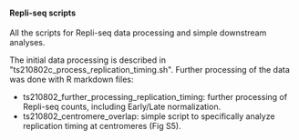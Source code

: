 #### Repli-seq scripts

All the scripts for Repli-seq data processing and simple downstream analyses.

The initial data processing is described in "ts210802c_process_replication_timing.sh". Further processing of the data was done with R markdown files:

  * ts210802_further_processing_replication_timing: further processing of Repli-seq counts, including Early/Late normalization.
  * ts210802_centromere_overlap: simple script to specifically analyze replication timing at centromeres (Fig S5). 